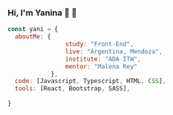 ### Hi, I'm Yanina  👋 :black_heart:



```js
const yani = {
  aboutMe: {
                study: "Front-End",
                live: "Argentina, Mendoza",
                institute: "ADA ITW",
                mentor: "Malena Rey"
            },
  code: [Javascript, Typescript, HTML, CSS],
  tools: [React, Bootstrap, SASS],
 
}
```

<!--
**YBucca/YBucca** is a ✨ _special_ ✨ repository because its `README.md` (this file) appears on your GitHub profile.

Here are some ideas to get you started:

- 🔭 I’m currently working on ...
- 🌱 I’m currently learning ...
- 👯 I’m looking to collaborate on ...
- 🤔 I’m looking for help with ...
- 💬 Ask me about ...
- 📫 How to reach me: ...
- 😄 Pronouns: ...
- ⚡ Fun fact: ...
-->
